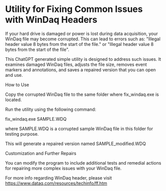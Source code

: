 # Utility for Fixing Common Issues with WinDaq Headers 

If your hard drive is damaged or power is lost during data acquisition, your WinDaq file may become corrupted. This can lead to errors such as: "Illegal header value 8 bytes from the start of the file." or "Illegal header value 8 bytes from the start of the file".

This ChatGPT generated simple utility is designed to address such issues. It examines damaged WinDaq files, adjusts the file size, removes event markers and annotations, and saves a repaired version that you can open and use.

How to Use

Copy the corrupted WinDaq file to the same folder where fix_windaq.exe is located.

Run the utility using the following command: 

fix_windaq.exe SAMPLE.WDQ

where SAMPLE.WDQ is a corrupted sample WinDaq file in this folder for testing purpose. 

This will generate a repaired version named SAMPLE_modified.WDQ

Customization and Further Repairs

You can modify the program to include additional tests and remedial actions for repairing more complex issues with your WinDaq file.

For more info regarding WinDaq header, please visit https://www.dataq.com/resources/techinfo/ff.htm
